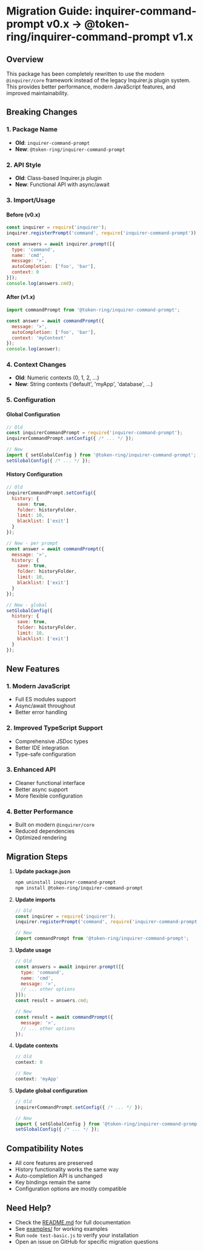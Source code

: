 # Migration Guide: inquirer-command-prompt v0.x → @token-ring/inquirer-command-prompt v1.x

## Overview

This package has been completely rewritten to use the modern `@inquirer/core` framework instead of the legacy Inquirer.js plugin system. This provides better performance, modern JavaScript features, and improved maintainability.

## Breaking Changes

### 1. Package Name
- **Old**: `inquirer-command-prompt`
- **New**: `@token-ring/inquirer-command-prompt`

### 2. API Style
- **Old**: Class-based Inquirer.js plugin
- **New**: Functional API with async/await

### 3. Import/Usage

#### Before (v0.x)
```javascript
const inquirer = require('inquirer');
inquirer.registerPrompt('command', require('inquirer-command-prompt'));

const answers = await inquirer.prompt([{
  type: 'command',
  name: 'cmd',
  message: '>',
  autoCompletion: ['foo', 'bar'],
  context: 0
}]);
console.log(answers.cmd);
```

#### After (v1.x)
```javascript
import commandPrompt from '@token-ring/inquirer-command-prompt';

const answer = await commandPrompt({
  message: '>',
  autoCompletion: ['foo', 'bar'],
  context: 'myContext'
});
console.log(answer);
```

### 4. Context Changes
- **Old**: Numeric contexts (0, 1, 2, ...)
- **New**: String contexts ('default', 'myApp', 'database', ...)

### 5. Configuration

#### Global Configuration
```javascript
// Old
const inquirerCommandPrompt = require('inquirer-command-prompt');
inquirerCommandPrompt.setConfig({ /* ... */ });

// New
import { setGlobalConfig } from '@token-ring/inquirer-command-prompt';
setGlobalConfig({ /* ... */ });
```

#### History Configuration
```javascript
// Old
inquirerCommandPrompt.setConfig({
  history: {
    save: true,
    folder: historyFolder,
    limit: 10,
    blacklist: ['exit']
  }
});

// New - per prompt
const answer = await commandPrompt({
  message: '>',
  history: {
    save: true,
    folder: historyFolder,
    limit: 10,
    blacklist: ['exit']
  }
});

// New - global
setGlobalConfig({
  history: {
    save: true,
    folder: historyFolder,
    limit: 10,
    blacklist: ['exit']
  }
});
```

## New Features

### 1. Modern JavaScript
- Full ES modules support
- Async/await throughout
- Better error handling

### 2. Improved TypeScript Support
- Comprehensive JSDoc types
- Better IDE integration
- Type-safe configuration

### 3. Enhanced API
- Cleaner functional interface
- Better async support
- More flexible configuration

### 4. Better Performance
- Built on modern `@inquirer/core`
- Reduced dependencies
- Optimized rendering

## Migration Steps

1. **Update package.json**
   ```bash
   npm uninstall inquirer-command-prompt
   npm install @token-ring/inquirer-command-prompt
   ```

2. **Update imports**
   ```javascript
   // Old
   const inquirer = require('inquirer');
   inquirer.registerPrompt('command', require('inquirer-command-prompt'));
   
   // New
   import commandPrompt from '@token-ring/inquirer-command-prompt';
   ```

3. **Update usage**
   ```javascript
   // Old
   const answers = await inquirer.prompt([{
     type: 'command',
     name: 'cmd',
     message: '>',
     // ... other options
   }]);
   const result = answers.cmd;
   
   // New
   const result = await commandPrompt({
     message: '>',
     // ... other options
   });
   ```

4. **Update contexts**
   ```javascript
   // Old
   context: 0
   
   // New
   context: 'myApp'
   ```

5. **Update global configuration**
   ```javascript
   // Old
   inquirerCommandPrompt.setConfig({ /* ... */ });
   
   // New
   import { setGlobalConfig } from '@token-ring/inquirer-command-prompt';
   setGlobalConfig({ /* ... */ });
   ```

## Compatibility Notes

- All core features are preserved
- History functionality works the same way
- Auto-completion API is unchanged
- Key bindings remain the same
- Configuration options are mostly compatible

## Need Help?

- Check the [README.md](./README.md) for full documentation
- See [examples/](./examples/) for working examples
- Run `node test-basic.js` to verify your installation
- Open an issue on GitHub for specific migration questions